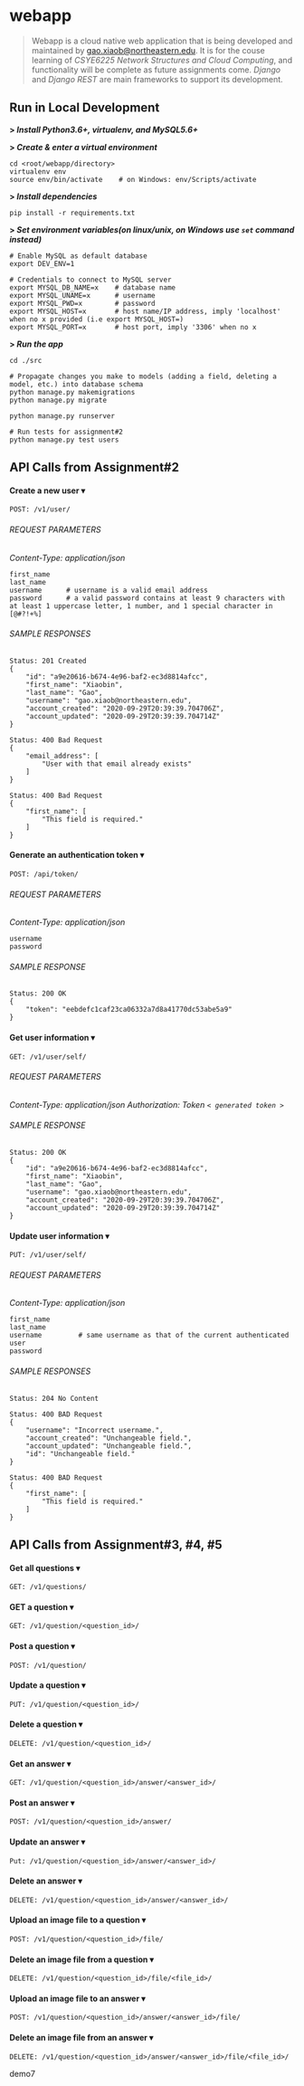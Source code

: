 # webapp

> Webapp is a cloud native web application that is being developed and maintained by gao.xiaob@northeastern.edu. It is for the couse learning of *CSYE6225 Network Structures and Cloud Computing*, and functionality will be complete as future assignments come. *Django* and *Django REST* are main frameworks to support its development.

## Run in Local Development

**> *Install Python3.6+, virtualenv, and MySQL5.6+***

**> *Create & enter a virtual environment***

    cd <root/webapp/directory>                
    virtualenv env
    source env/bin/activate    # on Windows: env/Scripts/activate          

**> *Install dependencies***
  
    pip install -r requirements.txt

**> *Set environment variables(on linux/unix, on Windows use <code>set</code> command instead)***

    # Enable MySQL as default database
    export DEV_ENV=1 

    # Credentials to connect to MySQL server             
    export MYSQL_DB_NAME=x    # database name
    export MYSQL_UNAME=x      # username
    export MYSQL_PWD=x        # password
    export MYSQL_HOST=x       # host name/IP address, imply 'localhost' when no x provided (i.e export MYSQL_HOST=)
    export MYSQL_PORT=x       # host port, imply '3306' when no x

**> *Run the app***

    cd ./src

    # Propagate changes you make to models (adding a field, deleting a model, etc.) into database schema
    python manage.py makemigrations
    python manage.py migrate

    python manage.py runserver

    # Run tests for assignment#2
    python manage.py test users

## API Calls from Assignment#2

#### Create a new user &#x25BE;

    POST: /v1/user/

###### REQUEST PARAMETERS
*Content-Type: application/json*

    first_name
    last_name
    username      # username is a valid email address
    password      # a valid password contains at least 9 characters with at least 1 uppercase letter, 1 number, and 1 special character in [@#?!+%]

###### SAMPLE RESPONSES

    Status: 201 Created
    {
        "id": "a9e20616-b674-4e96-baf2-ec3d8814afcc",
        "first_name": "Xiaobin",
        "last_name": "Gao",
        "username": "gao.xiaob@northeastern.edu",
        "account_created": "2020-09-29T20:39:39.704706Z",
        "account_updated": "2020-09-29T20:39:39.704714Z"
    }

    Status: 400 Bad Request
    {
        "email_address": [
            "User with that email already exists"
        ]
    }

    Status: 400 Bad Request
    {
        "first_name": [
            "This field is required."
        ]
    }


#### Generate an authentication token &#x25BE;

    POST: /api/token/

###### REQUEST PARAMETERS
*Content-Type: application/json*

    username      
    password

###### SAMPLE RESPONSE
    Status: 200 OK
    {
        "token": "eebdefc1caf23ca06332a7d8a41770dc53abe5a9"
    }


#### Get user information &#x25BE;

    GET: /v1/user/self/

###### REQUEST PARAMETERS
*Content-Type: application/json*
*Authorization: Token <code>< generated token ></code>*

###### SAMPLE RESPONSE

    Status: 200 OK
    {
        "id": "a9e20616-b674-4e96-baf2-ec3d8814afcc",
        "first_name": "Xiaobin",
        "last_name": "Gao",
        "username": "gao.xiaob@northeastern.edu",
        "account_created": "2020-09-29T20:39:39.704706Z",
        "account_updated": "2020-09-29T20:39:39.704714Z"
    }


#### Update user information &#x25BE;

    PUT: /v1/user/self/

###### REQUEST PARAMETERS
*Content-Type: application/json*
    
    first_name
    last_name
    username         # same username as that of the current authenticated user
    password

###### SAMPLE RESPONSES
    Status: 204 No Content

    Status: 400 BAD Request
    {
        "username": "Incorrect username.",
        "account_created": "Unchangeable field.",
        "account_updated": "Unchangeable field.",
        "id": "Unchangeable field."
    }

    Status: 400 BAD Request
    {
        "first_name": [
            "This field is required."
        ]
    }

## API Calls from Assignment#3, #4, #5

#### Get all questions &#x25BE;

    GET: /v1/questions/

#### GET a question &#x25BE;

    GET: /v1/question/<question_id>/

#### Post a question &#x25BE;

    POST: /v1/question/

#### Update a question &#x25BE;

    PUT: /v1/question/<question_id>/

#### Delete a question &#x25BE;

    DELETE: /v1/question/<question_id>/

#### Get an answer &#x25BE;

    GET: /v1/question/<question_id>/answer/<answer_id>/

#### Post an answer &#x25BE;

    POST: /v1/question/<question_id>/answer/

#### Update an answer &#x25BE;

    Put: /v1/question/<question_id>/answer/<answer_id>/

#### Delete an answer &#x25BE;

    DELETE: /v1/question/<question_id>/answer/<answer_id>/

#### Upload an image file to a question &#x25BE;

    POST: /v1/question/<question_id>/file/

#### Delete an image file from a question &#x25BE;

    DELETE: /v1/question/<question_id>/file/<file_id>/

#### Upload an image file to an answer &#x25BE;

    POST: /v1/question/<question_id>/answer/<answer_id>/file/

#### Delete an image file from an answer &#x25BE;

    DELETE: /v1/question/<question_id>/answer/<answer_id>/file/<file_id>/

demo7